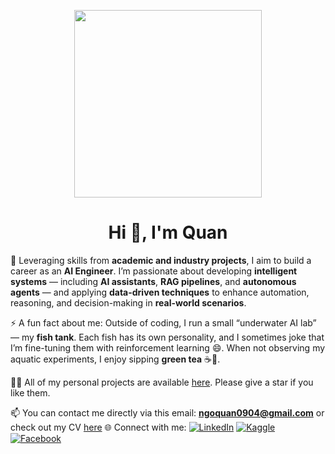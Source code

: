 <p align="center">
  <img src="https://media4.giphy.com/media/v1.Y2lkPTc5MGI3NjExa2RlM2Rudmg0YjY1aTUwZWV6ZnpyaTk0dW5scXZ2dHYyYzVpeWVrcyZlcD12MV9pbnRlcm5hbF9naWZfYnlfaWQmY3Q9Zw/RH27yHpI7CKt7xTqbx/giphy.gif" width="300"/>
</p>
<div align="center">
  <h1>Hi 👋, I'm Quan</h1>
</div>

🌱 Leveraging skills from **academic and industry projects**, I aim to build a career as an **AI Engineer**. I’m passionate about developing **intelligent systems** — including **AI assistants**, **RAG pipelines**, and **autonomous agents** — and applying **data-driven techniques** to enhance automation, reasoning, and decision-making in **real-world scenarios**.

⚡ A fun fact about me: Outside of coding, I run a small “underwater AI lab” — my **fish tank**. Each fish has its own personality, and I sometimes joke that I’m fine-tuning them with reinforcement learning 😄. When not observing my aquatic experiments, I enjoy sipping **green tea** ☕🐠.

👨‍💻 All of my personal projects are available [here](https://github.com/ngoquan0904). Please give a star if you like them.

📫 You can contact me directly via this email: **ngoquan0904@gmail.com** or check out my CV [here](https://drive.google.com/file/d/18IZAC1v84ZCIvvrmtZWkLncdU3C61mZS/view?usp=sharing)
🌐 Connect with me:
[![LinkedIn](https://img.shields.io/badge/LinkedIn-0077B5?style=flat-square&logo=linkedin&logoColor=white)](https://www.linkedin.com/in/yourprofile)
[![Kaggle](https://img.shields.io/badge/Kaggle-20BEFF?style=flat-square&logo=kaggle&logoColor=white)](https://www.kaggle.com/yourprofile)
[![Facebook](https://img.shields.io/badge/Facebook-1877F2?style=flat-square&logo=facebook&logoColor=white)](https://www.facebook.com/yourprofile)
